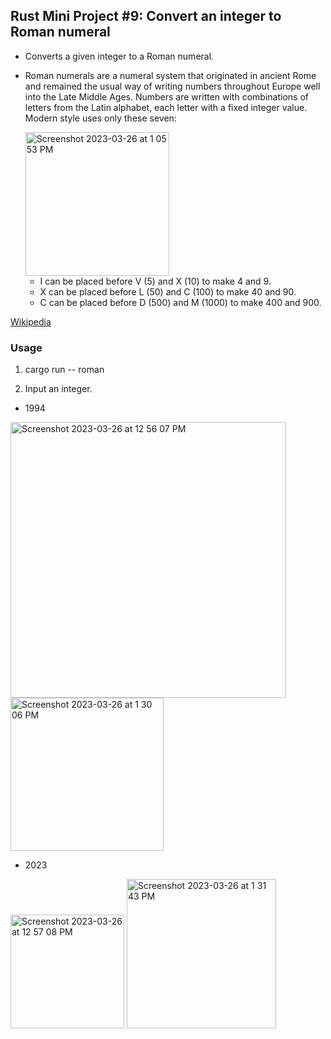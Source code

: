 ## Rust Mini Project #9: Convert an integer to Roman numeral

- Converts a given integer to a Roman numeral.  

- Roman numerals are a numeral system that originated in ancient Rome and remained the usual way of writing numbers throughout Europe well into the Late Middle Ages. Numbers are written with combinations of letters from the Latin alphabet, each letter with a fixed integer value. Modern style uses only these seven:

    <img width="230" alt="Screenshot 2023-03-26 at 1 05 53 PM" src="https://user-images.githubusercontent.com/90014065/227792124-f4ad3fba-6c7a-486b-a0e3-08dcebc86579.png">  
    
    - I can be placed before V (5) and X (10) to make 4 and 9. 
    - X can be placed before L (50) and C (100) to make 40 and 90.  
    - C can be placed before D (500) and M (1000) to make 400 and 900.

[Wikipedia](https://en.wikipedia.org/wiki/Roman_numerals)

### Usage

1. cargo run -- roman

2. Input an integer. 

- 1994
<img width="441" alt="Screenshot 2023-03-26 at 12 56 07 PM" src="https://user-images.githubusercontent.com/90014065/227793375-b5c8d0b1-0786-493b-bc60-0e4a949e2960.png">

<img width="245" alt="Screenshot 2023-03-26 at 1 30 06 PM" src="https://user-images.githubusercontent.com/90014065/227793364-307820be-c0ff-44a5-8d7b-3032d7dbb135.png">

- 2023
<img width="182" alt="Screenshot 2023-03-26 at 12 57 08 PM" src="https://user-images.githubusercontent.com/90014065/227793437-87d34422-0b47-42bf-bfad-8bdc27c34d3b.png">

<img width="239" alt="Screenshot 2023-03-26 at 1 31 43 PM" src="https://user-images.githubusercontent.com/90014065/227793460-caec17b7-4fc6-4892-bb34-f09bf0d99658.png">

